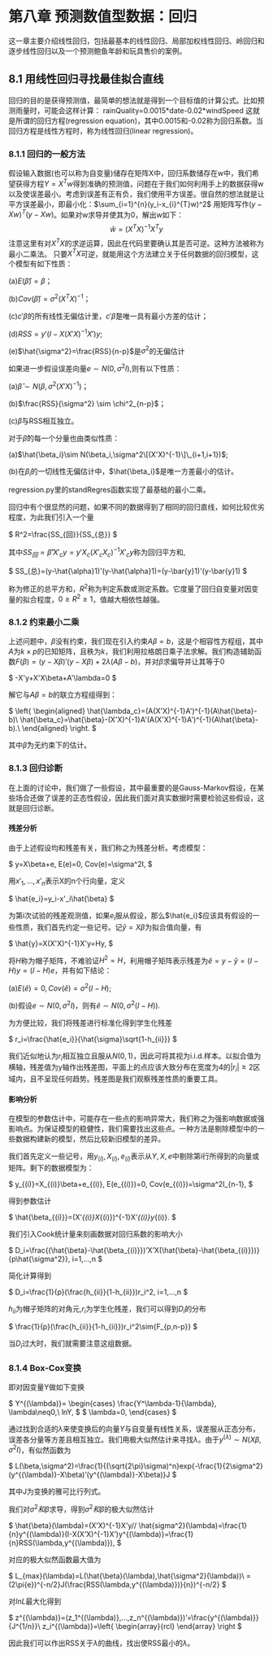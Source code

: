 # 第八章 预测数值型数据：回归
这一章主要介绍线性回归，包括最基本的线性回归、局部加权线性回归、岭回归和逐步线性回归以及一个预测鲍鱼年龄和玩具售价的案例。

## 8.1 用线性回归寻找最佳拟合直线
回归的目的是获得预测值，最简单的想法就是得到一个目标值的计算公式。比如预测雨量时，可能会这样计算：
rainQuality=0.0015\*date-0.02\*windSpeed
这就是所谓的回归方程(regression equation)，其中0.0015和-0.02称为回归系数。当回归方程是线性方程时，称为线性回归(linear regression)。
### 8.1.1 回归的一般方法

假设输入数据(也可以称为自变量)储存在矩阵X中，回归系数储存在w中，我们希望获得方程$Y=X^Tw$得到准确的预测值，问题在于我们如何利用手上的数据获得w以及使误差最小。考虑到误差有正有负，我们使用平方误差。很自然的想法就是让平方误差最小，即最小化：$\sum_{i=1}^{n}(y_i-x_{i}^{T}w)^2$
用矩阵写作$(y-Xw)^T(y-Xw)$。如果对w求导并使其为0，解出w如下：$$\hat{w}=(X^TX)^{-1}X^Ty$$
注意这里有对$X^TX$的求逆运算，因此在代码里要确认其是否可逆。这种方法被称为最小二乘法。
只要$X^TX$可逆，就能用这个方法建立关于任何数据的回归模型，这个模型有如下性质：

(a)$E(\hat{\beta})=\beta$；

(b)$Cov(\hat{\beta})=\sigma^2(X^TX)^{-1}$；

(c)$c'\beta$的所有线性无偏估计里，$c'\hat{\beta}$是唯一具有最小方差的估计；

(d)$RSS=y'(I-X(X'X)^{-1}X')y$;

(e)$\hat{\sigma^2}=\frac{RSS}{n-p}$是$\sigma^2$的无偏估计

如果进一步假设误差向量$e\sim N(0,\sigma^2I)$,则有以下性质：

(a)$\hat{\beta} \sim N(\beta,\sigma^2(X'X)^{-1})$；

(b)$\frac{RSS}{\sigma^2} \sim \chi^2_{n-p}$；

(c)$\hat{\beta}$与RSS相互独立。

对于$\hat{\beta}$的每一个分量也由类似性质：

(a)$\hat{\beta_i}\sim N(\beta_i,\sigma^2\[(X'X)^{-1}\]\_{i+1,i+1})$;

(b)在$\beta_i$的一切线性无偏估计中，$\hat{\beta_i}$是唯一方差最小的估计。

regression.py里的standRegres函数实现了最基础的最小二乘。

回归中有个很显然的问题，如果不同的数据得到了相同的回归直线，如何比较优劣程度，为此我们引入一个量

$
R^2=\frac{SS_{回}}{SS_{总}}
$

其中$SS_{回}=\hat{\beta}'X'_cy=y'X_c(X'_cX_c)^{-1}X'_cy$称为回归平方和,

$
SS_{总}=(y-\hat{\alpha}1)'(y-\hat{\alpha}1)=(y-\bar{y}1)'(y-\bar{y}1)
$

称为修正的总平方和，$R^2$称为判定系数或测定系数。它度量了回归自变量对因变量的拟合程度，$0\geq{R^2}\geq1$，值越大相依性越强。

### 8.1.2 约束最小二乘
上述问题中，$\beta$没有约束，我们现在引入约束$A\beta=b$，这是个相容性方程组，其中$A$为$k\times{p}$的已知矩阵，且秩为$k$，我们利用拉格朗日乘子法求解。我们构造辅助函数$F(\beta)=(y-X\beta)'(y-X\beta)+2\lambda(A\beta-b)$，并对$\beta$求偏导并让其等于0

$
-X'y+X'X\beta+A'\lambda=0
$

解它与$A\beta=b$的联立方程组得到：

$
\left\{
\begin{aligned}
\hat{\lambda_c}=(A(X'X)^{-1}A')^{-1}(A\hat{\beta}-b)\\
\hat{\beta_c}=\hat{\beta}-(X'X)^{-1}A'(A(X'X)^{-1}A')^{-1}(A\hat{\beta}-b).\\
\end{aligned}
\right.
$

其中$\hat{\beta}$为无约束下的估计。

### 8.1.3 回归诊断

在上面的讨论中，我们做了一些假设，其中最重要的是Gauss-Markov假设，在某些场合还做了误差的正态性假设，因此我们面对真实数据时需要检验这些假设，这就是回归诊断。

#### 残差分析
由于上述假设均和残差有关，我们称之为残差分析。考虑模型：

$
y=X\beta+e, E(e)=0, Cov(e)=\sigma^2I,
$

用$x'_1,...,x'_n$表示X的n个行向量，定义

$
\hat{e_i}=y_i-x'_i\hat{\beta}
$

为第i次试验的残差观测值，如果$e_i$服从假设，那么$\hat{e_i}$应该具有假设的一些性质，我们首先约定一些记号。记$\hat{y}=X\beta$为拟合值向量，有

$
\hat{y}=X(X'X)^{-1}X'y=Hy,
$

将$H$称为帽子矩阵，不难验证$H^2=H$，利用帽子矩阵表示残差为$\hat{e}=y-\hat{y}=(I-H)y=(I-H)e$，并有如下结论：

(a)$E(\hat{e})=0, Cov(\hat{e})=\sigma^2(I-H)$;

(b)假设$e\sim{N(0,\sigma^2I)}$，则有$\hat{e}\sim{N(0,\sigma^2(I-H))}$.

为方便比较，我们将残差进行标准化得到学生化残差

$
r_i=\frac{\hat{e_i}}{\hat{\sigma}\sqrt{1-h_{ii}}}
$

我们近似地认为$r_i$相互独立且服从$N(0,1)$，因此可将其视为i.i.d.样本。以拟合值为横轴，残差值为y轴作出残差图，平面上的点应该大致分布在宽度为4的$|r_i|\geq2$区域内，且不呈现任何趋势。残差图是我们观察残差性质的重要工具。

#### 影响分析
在模型的参数估计中，可能存在一些点的影响异常大，我们称之为强影响数据或强影响点。为保证模型的稳健性，我们需要找出这些点。一种方法是剔除模型中的一些数据构建新的模型，然后比较新旧模型的差异。

我们首先定义一些记号，用$y_{(i)},X_{(i)},e_{(i)}$表示从$Y,X,e$中剔除第i行所得到的向量或矩阵。剩下的数据模型为：

$
y_{(i)}=X_{(i)}\beta+e_{(i)}, E(e_{(i)})=0, Cov(e_{(i)})=\sigma^2I_{n-1},
$

得到参数估计

$
\hat{\beta_{(i)}}=(X’_{(i)}X_{(i)})^{-1}X’_{(i)}y_{(i)}.
$

我们引入Cook统计量来刻画数据对回归系数的影响大小

$
D_i=\frac{(\hat{\beta}-\hat{\beta_{(i)}})’X’X(\hat{\beta}-\hat{\beta_{(i)}})}{p\hat{\sigma^2}}, i=1,…,n
$

简化计算得到

$
D_i=\frac{1}{p}(\frac{h_{ii}}{1-h_{ii}})r_i^2, i=1,…,n
$

$h_{ii}$为帽子矩阵的对角元,$r_i$为学生化残差，我们可以得到$D_i$的分布

$
\frac{1}{p}(\frac{h_{ii}}{1-h_{ii}})r_i^2\sim{F_{p,n-p}}
$

当$D_i$过大时，我们就需要注意这组数据。

### 8.1.4 Box-Cox变换
即对因变量Y做如下变换

$
Y^{(\lambda)}=
\begin{cases}
\frac{Y^\lambda-1}{\lambda}, \lambda\neq0,\\
lnY, $   $ \lambda=0,
\end{cases}
$

通过找到合适的$\lambda$来使变换后的向量$Y$与自变量有线性关系，误差服从正态分布，误差各分量等方差且相互独立。我们用极大似然估计来寻找$\lambda$。由于$y^{(\lambda)}\sim{N(X\beta,\sigma^2I)}$，有似然函数为

$
L(\beta,\sigma^2)=\frac{1}{(\sqrt{2\pi}\sigma)^n}exp\{-\frac{1}{2\sigma^2}(y^{(\lambda)}-X\beta)’(y^{(\lambda)}-X\beta)\}J
$

 其中J为变换的雅可比行列式。

我们对$\sigma^2和\beta$求导，得到$\sigma^2和\beta$的极大似然估计

$
\hat{\beta}(\lambda)=(X’X)^{-1}X’y//
\hat{sigma^2}(\lambda)=\frac{1}{n}y^{(\lambda)}(I-X(X’X)^{-1}X’)y^{(\lambda)}=\frac{1}{n}RSS(\lambda,y^{(\lambda)}),
$

对应的极大似然函数最大值为

$
L_{max}(\lambda)=L(\hat{\beta}(\lambda),\hat{\sigma^2}(\lambda))\\
=(2\pi{e})^{-n/2}J(\frac{RSS(\lambda,y^{(\lambda)})}{n})^{-n/2}
$

对$lnL$最大化得到

$
z^{(\lambda)}=(z_1^{(\lambda)},…,z_n^{(\lambda)})’=\frac{y^{(\lambda)}}{J^{1/n}}\\
z_i^{(\lambda)}=\left\{
\begin{array}{rcl}
\end{array} 
\right
$

因此我们可以作出RSS关于$\lambda$的曲线，找出使RSS最小的$\lambda$。








